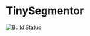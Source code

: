 # TinySegmentor

[![Build Status](https://travis-ci.org/chezou/TinySegmentor.jl.svg?branch=master)](https://travis-ci.org/chezou/TinySegmentor.jl)
